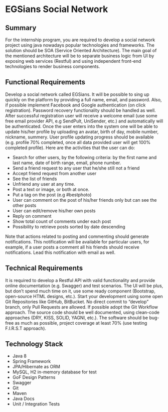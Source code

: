 # EGSians Social Network

## Summary

For the internship program, you are required to develop a social network project using java nowadays popular technologies and frameworks. The solution should be SOA (Service Oriented Architecture). The main goal of the mentioned architecture will be to separate business logic from UI by exposing web services (Restful) and using independent front-end technologies to render business components. 

## Functional Requirements

Develop a social network called EGSians. It will be possible to sing up quickly on the platform by providing a full name, email, and password. Also, if possible implement Facebook and Google authentication (on click registration). Password recovery functionality should be handled as well. After successful registration user will receive a welcome email (use some free email provider API, e.g SendPult, UniSender, etc.) and automatically will be authenticated. Once the user enters into the system one will be able to update his/her profile by uploading an avatar, birth of day, mobile number, nickname, summery. User profile updating progress should be available (e.g. profile 70% completed, once all data provided user will get 100% completed profile). Here are the activities that the user can do:

* Search for other users, by the following criteria: by the first name and last name, date of birth range, email, phone number.
* Send a friend request to any user that he/she still not a friend
* Accept friend request from another user
* See the list of friends
* Unfriend any user at any time.
* Post a text or image, or both at once.
* Put a tag on the post (e.g #bestphoto)
* User can comment on the post of his/her friends only but can see the other posts
* User can edit/remove his/her own posts
* Reply on comment
* Show total count of comments under each post
* Possibility to retrieve posts sorted by date descending

Note that actions related to posting and commenting should generate notifications. This notification will be available for particular users, for example, if a user posts a comment all his friends should receive notifications. Lead this notification with email as well.

## Technical Requirements

It is required to develop a Restful API with valid functionality and provide online documentation (e.g. Swagger) and test scenarios. The UI will be plus, but don’t spend much time on it, use some ready component (Bootstrap, open-source HTML designs, etc.). Start your development using some open Git Repositories like GitHub, BitBucket. No direct commit to “develop” branch, only Pull Requests are allowed. If possible adopt the Git Workflow approach. The source code should be well documented, using clean-code approaches (DRY, KISS, SOLID, YAGNI, etc.). The software should be bug-free as much as possible, project coverage at least 70% (use testing F.I.R.S.T approach). 

## Technology Stack
* Java 8
* Spring Framework
* JPA/Hibernate as ORM
* MySQL,  H2 in-memory database for test
* GoF Design Patterns
* Swagger
* Git
* Maven
* Java Docs
* Unit / Integration Tests
